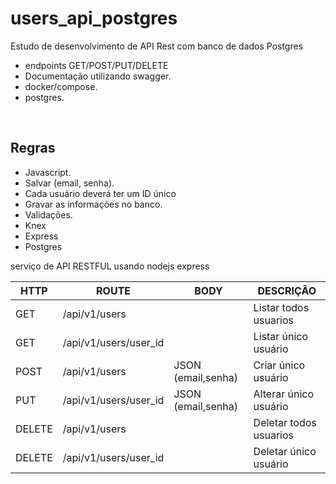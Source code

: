 # users_api_postgres

Estudo de desenvolvimento de API Rest com banco de dados Postgres

- endpoints GET/POST/PUT/DELETE
- Documentação utilizando swagger.
- docker/compose.
- postgres.

</br>

## Regras

- Javascript.
- Salvar (email, senha).
- Cada usuário deverá ter um ID único
- Gravar as informações no banco.
- Validações.
- Knex
- Express
- Postgres

serviço de API RESTFUL usando nodejs express

| HTTP   | ROUTE                 | BODY               | DESCRIÇÃO              |
| ------ | --------------------- | ------------------ | ---------------------- |
| GET    | /api/v1/users         |                    | Listar todos usuarios  |
| GET    | /api/v1/users/user_id |                    | Listar único usuário   |
| POST   | /api/v1/users         | JSON (email,senha) | Criar único usuário    |
| PUT    | /api/v1/users/user_id | JSON (email,senha) | Alterar único usuário  |
| DELETE | /api/v1/users         |                    | Deletar todos usuarios |
| DELETE | /api/v1/users/user_id |                    | Deletar único usuário  |
